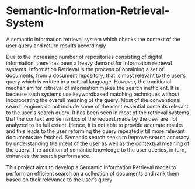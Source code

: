 # Semantic-Information-Retrieval-System
A semantic information retrieval system which checks the context of the user query and return results accordingly

Due to the increasing number of repositories consisting of digital information, there has been a heavy demand for information retrieval systems. 
Information Retrieval is the process of obtaining a set of documents, from a document repository, that is most relevant to the user’s query which is written in a natural language. 
However, the traditional mechanism for retrieval of information makes the search inefficient.
It is because such systems use keywordbased matching techniques without incorporating the overall meaning of the query.
Most of the conventional search engines do not include some of the most essential contents relevant to the user's search query.
It has been seen in most of the retrieval systems that the context and semantics of the request made by the user are not analyzed to its full extent.
Hence, it is not able to provide accurate results and this leads to the user reforming the query repeatedly till more relevant documents are fetched. 
Semantic search seeks to improve search accuracy by understanding the intent of the user as well as the contextual meaning of the query. 
The addition of semantic knowledge to the user queries, in turn, enhances the search performance. 

This project aims to develop a Semantic Information Retrieval model to perform an efficient search on a collection of documents and rank them based on their
relevance to the user’s query
